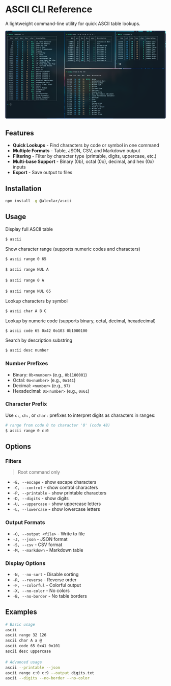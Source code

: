 # ASCII CLI Reference

A lightweight command-line utility for quick ASCII table lookups.

<div align="center">
  <img src="./misk/ascii-example.png"
       alt="ascii example"
       width="650"
       >
</div>

## Features

-   **Quick Lookups** - Find characters by code or symbol in one command
-   **Multiple Formats** - Table, JSON, CSV, and Markdown output
-   **Filtering** - Filter by character type (printable, digits, uppercase, etc.)
-   **Multi-base Support** - Binary (0b), octal (0o), decimal, and hex (0x) inputs
-   **Export** - Save output to files

## Installation

```bash
npm install -g @alexlar/ascii
```

## Usage

Display full ASCII table

```bash
$ ascii
```

Show character range (supports numeric codes and characters)

```bash
$ ascii range 0 65

$ ascii range NUL A

$ ascii range 0 A

$ ascii range NUL 65
```

Lookup characters by symbol

```bash
$ ascii char A B C
```

Lookup by numeric code (supports binary, octal, decimal, hexadecimal)

```bash
$ ascii code 65 0x42 0o103 0b1000100
```

Search by description substring

```bash
$ ascii desc number
```

### Number Prefixes

-   Binary: `0b<number>` (e.g., `0b1100001`)
-   Octal: `0o<number>` (e.g., `0o141`)
-   Decimal: `<number>` (e.g., `97`)
-   Hexadecimal: `0x<number>` (e.g., `0x61`)

### Character Prefix

Use `c:`, `ch:`, or `char:` prefixes to interpret digits as characters in ranges:

```bash
# range from code 0 to character '0' (code 48)
$ ascii range 0 c:0
```

## Options

### Filters

> Root command only

-   `-E, --escape` - show escape characters
-   `-C, --control` - show control characters
-   `-P, --printable` - show printable characters
-   `-D, --digits` - show digits
-   `-U, --uppercase` - show uppercase letters
-   `-L, --lowercase` - show lowercase letters

### Output Formats

-   `-O, --output <file>` - Write to file
-   `-J, --json` - JSON format
-   `-S, --csv` - CSV format
-   `-M, --markdown` - Markdown table

### Display Options

-   `-N, --no-sort` - Disable sorting
-   `-R, --reverse` - Reverse order
-   `-F, --colorful` - Colorful output
-   `-X, --no-color` - No colors
-   `-B, --no-border` - No table borders

## Examples

```bash
# Basic usage
ascii
ascii range 32 126
ascii char A a @
ascii code 65 0x41 0o101
ascii desc uppercase

# Advanced usage
ascii --printable --json
ascii range c:0 c:9 --output digits.txt
ascii --digits --no-border --no-color
```
